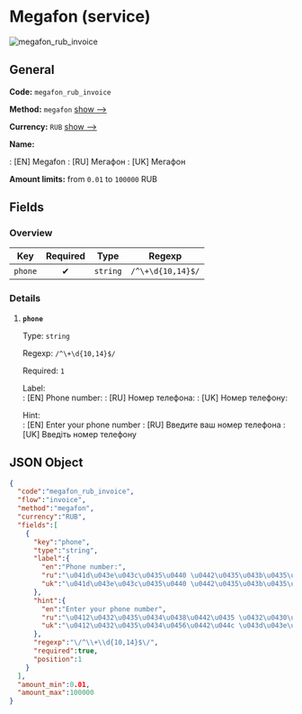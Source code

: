 
# Megafon (service) 
![megafon_rub_invoice](https://static.openfintech.io/payment_methods/megafon_rub_invoice/logo.svg?w=400&c=v0.59.26#w200)  

## General 
 
**Code:** `megafon_rub_invoice` 
 
**Method:** `megafon` 
 [show -->](/payment-methods/megafon/) 
 
**Currency:** `RUB` [show -->](/currencies/RUB/) 
 
**Name:** 
 
:	[EN] Megafon 
:	[RU] Мегафон 
:	[UK] Мегафон 
 
**Amount limits:** from `0.01` to `100000` RUB 

## Fields 

### Overview 

|Key|Required|Type|Regexp| 
|:---:|:---:|:---:|:---:| 
|`phone`|✔|`string`|`/^\+\d{10,14}$/`| 
 

### Details 
 
1. **`phone`** 
 
	Type: `string` 
 
	Regexp: `/^\+\d{10,14}$/` 
 
	Required: `1` 
 
	Label:  
	: [EN] Phone number: 
	: [RU] Номер телефона: 
	: [UK] Номер телефону: 
 
	Hint:  
	: [EN] Enter your phone number 
	: [RU] Введите ваш номер телефона 
	: [UK] Введіть номер телефону 
 

## JSON Object 

```json
{
  "code":"megafon_rub_invoice",
  "flow":"invoice",
  "method":"megafon",
  "currency":"RUB",
  "fields":[
    {
      "key":"phone",
      "type":"string",
      "label":{
        "en":"Phone number:",
        "ru":"\u041d\u043e\u043c\u0435\u0440 \u0442\u0435\u043b\u0435\u0444\u043e\u043d\u0430:",
        "uk":"\u041d\u043e\u043c\u0435\u0440 \u0442\u0435\u043b\u0435\u0444\u043e\u043d\u0443:"
      },
      "hint":{
        "en":"Enter your phone number",
        "ru":"\u0412\u0432\u0435\u0434\u0438\u0442\u0435 \u0432\u0430\u0448 \u043d\u043e\u043c\u0435\u0440 \u0442\u0435\u043b\u0435\u0444\u043e\u043d\u0430",
        "uk":"\u0412\u0432\u0435\u0434\u0456\u0442\u044c \u043d\u043e\u043c\u0435\u0440 \u0442\u0435\u043b\u0435\u0444\u043e\u043d\u0443"
      },
      "regexp":"\/^\\+\\d{10,14}$\/",
      "required":true,
      "position":1
    }
  ],
  "amount_min":0.01,
  "amount_max":100000
}
```  
